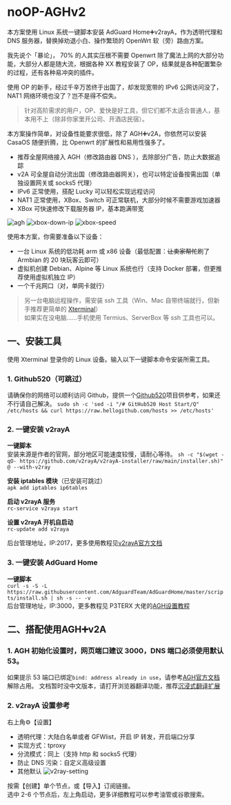 # noOP-AGHv2

本方案使用 Linux 系统一键脚本安装 AdGuard Home➕v2rayA，作为透明代理和 DNS 服务器，替换掉劝退小白、操作繁琐的 OpenWrt 软（旁）路由方案。 

我先说个「暴论」， 70% 的人其实压根不需要 Openwrt 除了魔法上网的大部分功能，大部分人都是随大流，根据各种 XX 教程安装了 OP，结果就是各种配置繁杂的过程，还有各种易冲突的插件。  

使用 OP 的新手，经过千辛万苦终于出国了，却发现宽带的 IPv6 公网访问没了，NAT1 网络环境也没了？岂不是得不偿失。  
> 针对高阶需求的用户，OP、爱快是好工具，但它们都不太适合普通人，基本用不上（除非你家里开公司、开酒店民宿）。  

本方案操作简单，对设备性能要求很低，除了 AGH➕v2A，你依然可以安装 CasaOS 随便折腾，比 Openwrt 的扩展性和易用性强多了。
- 推荐全屋网络接入 AGH（修改路由器 DNS ），去除部分广告，防止大数据追踪
- v2A 可全屋自动分流出国（修改路由器网关），也可以特定设备按需出国（单独设置网关或 socks5 代理）
- IPv6 正常使用，搭配 Lucky 可以轻松实现远程访问
- NAT1 正常使用，XBox、Switch 可正常联机，大部分时候不需要游戏加速器
- XBox 可快速修改下载服务器 IP，基本跑满带宽

![agh](https://github.com/juneix/noOP-AGHv2/assets/81808039/bcd3a018-f1ce-434b-9047-f1907f4e83ee)
![xbox-down-ip](https://github.com/juneix/noOP-AGHv2/assets/81808039/efec34fb-0653-4293-85ac-d266fd04f829)
![xbox-speed](https://github.com/juneix/noOP-AGHv2/assets/81808039/38ffa48c-4201-4593-babe-cb3d1a8eb69b)


使用本方案，你需要准备以下设备：
- 一台 Linux 系统的低功耗 arm 或 x86 设备（最低配置：~~让卖家帮忙~~刷了 Armbian 的 20 块玩客云即可）
- 虚拟机创建 Debian、Alpine 等 Linux 系统也行（支持 Docker 部署，但更推荐使用虚拟机独立 IP）
- 一个千兆网口（对，单网卡就行）
> 另一台电脑远程操作，需安装 ssh 工具（Win、Mac 自带终端就行，但新手推荐更简单的 [Xterminal](https://www.terminal.icu/)）  
> 如果实在没电脑……手机使用 Termius、ServerBox 等 ssh 工具也可以。

## 一、安装工具
使用 Xterminal 登录你的 Linux 设备。输入以下一键脚本命令安装所需工具。

### 1. Github520（可跳过）
请确保你的网络可以顺利访问 Github，提供一个[Github520](https://github.com/521xueweihan/GitHub520)项目供参考，如果还不行请自己解决。
`sudo sh -c 'sed -i "/# GitHub520 Host Start/Q" /etc/hosts && curl https://raw.hellogithub.com/hosts >> /etc/hosts'`

### 2. 一键安装 v2rayA
**一键脚本**  
安装来源是作者的官网，部分地区可能速度较慢，请耐心等待。
`sh -c "$(wget -qO- https://github.com/v2rayA/v2rayA-installer/raw/main/installer.sh)" @ --with-v2ray`  

**安装 iptables 模块**（已安装可跳过）  
`apk add iptables ip6tables`

**启动 v2rayA 服务**  
`rc-service v2raya start`  

**设置 v2rayA 开机自启动**  
`rc-update add v2raya`  

后台管理地址，IP:2017，更多使用教程见[v2rayA官方文档](https://v2raya.org)

### 3. 一键安装 AdGuard Home
**一键脚本**  
`curl -s -S -L https://raw.githubusercontent.com/AdguardTeam/AdGuardHome/master/scripts/install.sh | sh -s -- -v`  
后台管理地址，IP:3000，更多教程见 P3TERX 大佬的[AGH设置教程](https://p3terx.com/archives/use-adguard-home-to-build-dns-to-prevent-pollution-and-remove-ads-2.html)

## 二、搭配使用AGH➕v2A
### 1. AGH 初始化设置时，网页端口建议 3000，**DNS 端口必须使用默认 53**。

如果提示 53 端口已绑定`bind: address already in use`，请参考[AGH官方文档](https://adguard-dns.io/kb/zh-CN/adguard-home/faq/#bindinuse)解除占用。
文档暂时没中文版本，请打开浏览器翻译功能，推荐[沉浸式翻译扩展](https://immersivetranslate.com/)

### 2. v2rayA 设置参考
右上角⚙️【设置】  
- 透明代理：大陆白名单或者 GFWlist，开启 IP 转发，开启端口分享
- 实现方式：tproxy
- 分流模式：同上（支持 http 和 socks5 代理）
- 防止 DNS 污染：自定义高级设置
- 其他默认
![v2ray-setting](https://github.com/juneix/noOP-AGHv2/assets/81808039/ffff4967-bc13-4e49-8c47-9b96df553d10)

按需【创建】单个节点，或【导入】订阅链接。  
选中 2-6 个节点后，左上角启动，更多详细教程可以参考油管或谷歌搜索。
